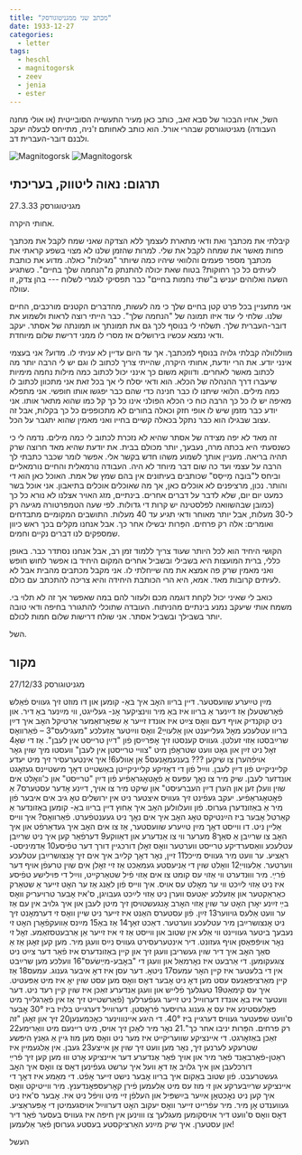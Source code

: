 ```yaml
---
title: "מכתב שני ממגניטוגורסק"
date: 1933-12-27
categories:
  - letter
tags:
  - heschl
  - magnitogorsk
  - zeev
  - jenia
  - ester
---
```


השל, אחיו הבכור של סבא זאב, כותב כאן מעיר התעשייה הסובייטית
(או אולי מחנה העבודה) מגניטוגורסק שבהרי אורל.
הוא כותב לאחותם ז'ניה, מתייחס לבעלה יעקב ולבנם דובר-העברית דב.

![Magnitogorsk](/pupko-papers/assets/images/1933-12-27-heschel-magnitogorsk-1.jpg)
![Magnitogorsk](/pupko-papers/assets/images/1933-12-27-heschel-magnitogorsk-2.jpg)

## תרגום: נאוה ליטווק, בעריכתי

27.3.33
מגניטוגורסק

אחותי היקרה.

קיבלתי את מכתבך ואת ודאי מתארת לעצמך ללא הצדקה שאני  שמח לקבל את מכתבך פחות מאשר את שמחה לקבל את שלי. למרות שהזמן שלנו לא מצוי בשפע קראתי את מכתבך מספר פעמים והלוואי שיהיו כמה שיותר "מגילות" כאלה. מדוע את כותבת לעיתים כל כך רחוקות? בטוח שאת יכולה להתנתק מ"הנחמה שלך בחיים". כשתגיע השעה ואלוהים יעניש ב"שתי נחמות בחיים" כבר תפסיקי לגמרי לשלוח --- בהן צדק, זו עוולה.

אני מתעניין בכל פרט קטן בחיים שלך כי מה לעשות, מהדברים הקטנים מורכבים, החיים שלנו.
שלחי לי עוד איזו תמונה של "הנחמה שלך". כבר הייתי רוצה לראות ולשמוע את דובר-העברית שלך.
תשלחי לי בנוסף לכך גם את תמונתך או תמונתה של אסתר. יעקב ודאי נמצא עכשיו בירושלים אז מסרי לו ממני דרישת שלום מיוחדת.

מווללוולה קבלתי גלויה בנוסף למכתבך. אך עד היום עדיין לא עניתי לו. מדוע? אני בעצמי אינני יודע. את הרי יודעת, אחותי היקרה, שהייתי צריך לכתוב לו וגם יש לי הרבה יותר מה לכתוב מאשר לאחרים. ודווקא משום כך אינני יכול לכתוב כמה מילות נחמה מימיות שיעברו דרך ההנהלה של הכלא. הוא ודאי יסלח לי אך בכל זאת אני מתכוון לכתוב לו כמה מילים. הלואי שיתנו לו כבר חנינה כדי שהם כבר יפגשו אותו חופשי. אני מתפלא מאיפה יש לו כל כך הרבה כוח כי הכלא הפולני אינו כל כך קל כמו שהוא מתאר אותו. אני יודע כבר מזמן שיש לו אופי חזק וכאלה בחורים לא מתכופפים כל כך בקלות, אבל זה עצוב שבגילו הוא כבר נתקל בכאלה קשיים בחייו ואני מאמין שהוא יתגבר על הכל.

זה מאד לא יפה מצידה של אסתר שהיא לא נזכרת לכתוב לי כמה מילים. נדמה לי כי כשנסעתי היא בכתה מרה, נעבעך, יותר מכולם בבית. את יודעת שהיא מאד חרוצה שרק תהיה בריאה.
מעניין אותך לשמוע משהו חדש בקשר אלי. אפשר לומר שכבר כתבתי לך הרבה על עצמי ועד כה שום דבר מיוחד לא היה. העבודה נורמאלית והחיים נורמאליים וביחס ל"בּובֶּה מַייסֵס" שכותבים בעיתונים אין בהם שמץ של אמת. האוכל כאן הוא די והותר. נכון, מרציפנים לא אוכלים כאן, אך מה שאוכלים אוכלים בתיאבון. אני אוכל בשר כמעט יום יום, שלא לדבר על דברים אחרים. בינתיים, מזג האויר אצלנו לא נורא כל כך (כמובן שבהשוואה לפלסטינה יש קרות די גדולות. לפי שעה הטמפרטורה מגיעה רק ל-30 מעלות, אבל יותר מאוחר ודאי תגיע עד 40 מעלות. התושבים המקומיים מתבדחים ואומרים: אלה רק פרחים. הפֵּרות יבשילו אחר כך. אבל אנחנו מקלים בכך ראש כיוון שמספקים לנו דברים נקיים וחמים.

הקושי היחיד הוא לכל היותר שעוד צריך ללמוד זמן רב, אבל אנחנו נסתדר כבר.
באופן כללי, ברית המועצות היא בשבילי ובשביל אחרים המקום היחיד בו אפשר לחוש חופש ואני מאמין שרק פה אמצא את מה שייחלתי לו.
אני מקבל מכתבים מהבית אבל לא לעיתים קרובות מאד. אמא, היא הרי הכותבת היחידה והיא צריכה להתכתב עם כולם.

כואב לי שאיני יכול לקחת דוגמה מכם ולעזור להם במה שאפשר אך זה לא תלוי בי.
משמח אותי שיעקב נמנע בינתיים מהניתוח.
העובדה שתוכלי להתגורר בחיפה ודאי טובה יותר בשבילך ובשביל אסתר.
אני שולח דרישות שלום חמות לכולם.

השל.

## מקור

27/12/33                               מגניטוגורסק

מײַן טײַערע שוועסטער. דיין בריוו האׇב איך באַ-
קומען און דו מוזט זיך געוויס פֿאַלש פֿאׇרשטעלן
אַז דײַנער אַ בריוו איז באַ מיר ווינציקער אׇנ-
געלייגט, ווי מײַנער באַ דיר. און ניט קוקנדיק
אויף דעם וואׇס צײַט איז אונדז זייער
 אַ שפּאׇרזאַמער אַרטיקל האׇב איך דײַן בריוו
עטלעכע מאׇל געלייענט און אַלעוײַ2 וואׇס ווײַטער
אַזעלכע "מעגילעס"3 – פֿאַרוואׇס שרײַבסטו אַזוי
זעלטן. געוויס קענסטו זיך אׇפּרײַסן פֿון "דײַן
טרײסט אין לעבן". אַז די שאׇ4 זאׇל ניט זײַן און
גאׇט וועט שטראׇפֿן מיט "צוויי טרײסטן אין לעבן"
וועסטו מיך שוין גאׇר אויפֿהערן צו שיקען
??? בענעמאׇנעס5 אַן אַוולע6!
איך אינטערעסיר זיך מיט יעדע קלייניקייט פֿון
דײַן לעבן. ווײַל פֿון די דאׇזיקע קלייניקייטן
באַשטייט דאׇך  מישטיינס געזאׇגט אונדזער
לעבן. שיק מיר צו נאׇך עפּעס אַ פֿאׇטאׇגראַפֿיע
פֿון דײַן "טרײסט" און כ'וואׇלט אים שוין
וועלן זען און הערן דײַן העברעיסט"
און שיקט מיר צו אויך, דײַנע אׇדער עסטערס7
אַ פֿאׇטאׇגראַפֿיע. יעקב געפֿינט זיך געוויס
 איצטער ניט אין ירושלים טאׇ גיב
אים איבער פֿון מיר אַ באַזונדערן גערוס.
פֿון וועלוולען האׇב איך אַחוץ דיין בריוו באַ-
קומען באַזונדער אַ קאַרטל אׇבער ביז הײַנטיקס
טאׇג האׇב איך אים נאׇך ניט געענטפֿערט.
פֿאַרוואׇס? איך ווײס אַליין ניט. דו
ווייסט דאׇך מײַן טײַערע שוועסטער, אַז צו
אים האׇב איך געדאַרפֿט און איך האׇב
צו שרײַבן אַ סאַך8 מערער ווי צו אַנדערע
און דאַווקע9 דערפֿאַר קען איך ניט שרײַבן
עטלעכע וואַסערדיקע טרײסט ווערטער וואׇס
זאׇלן דורכגיין דורך דער טפֿיסע10 אַדמיניסט-
ראַציע. ער וועט מיר געוויס מייכל11 זיין,
נאׇר דאׇך קלײַב איך אים זיך אׇנצושרײַבן
עטלעכע ווערטער. אַלעווייַ12 וואׇלט שוין
די אַניעסטע געמאַכט אַז זיי זאׇלן
אים שוין טרעפֿן אויף דער פֿרײַ.
מיר וווּנדערט ווי אַזוי עס קומט צו אים
אַזוי פֿיל שטאַרקייט, ווײַל די פּוילישע
טפֿיסע איז ניט אַזוי לײַכט ווי ער
מאׇלט עס אויס. איך ווייס פֿון לאַנג
אַז ער האׇט זייער אַ שטאַרק כאַראַקטער
און אַזעלכע יאַטעס ווערן ניט אַזוי לײַכט
געבויגן, ס'איז אׇבער טרויעריק וואׇס בײַ זײַנע
יאׇרן האׇט ער שוין אַזוי האׇרב אׇנגעשטויסן
זיך מיטן לעבן און איך גלויב אין עם אַז
ער וועט אַלעס גויווער13 זײַן.
פֿון עסטערס האַנט איז זייער ניט שיין
וואׇס זי דערמאׇנט זיך ניט אׇנצושרײַבן מיר
עטלעכע ווערטער. דאַכט זאַך14 אַז באַ15 מײַנס
אַוועקפֿאׇרן האׇט זי נעבעך ביטער געוויינט
ווי אַלע אין שטוב און ווייסט אַז זי
איז זייער אַן אַרבעטסזאַמע. זאׇל זי נאׇר
אויפֿפּאַסן אויף געזונט.
דיר אינטערעסירט געוויס נײַס וועגן מיר. מען
קען זאׇגן אַז אַ סאַך האׇב איך דיר שוין
געשריבן וועגן זיך און קיין באַזונדערס
איז פֿאַר דער צײַט ניט צוגעקומען.
די אַרבעט איז נאׇרמאַל
און וועגן די "באׇבע-מײַשׂעס"16 וועלכע מען שרײַבט אין
די בלעטער איז קיין האׇר עמעס17 ניטאׇ.
דער עסן איז דאׇ איבער גענוג. עמעס18 אַז
קיין מאַרציפּאַנעס עסט מען דאׇ ניט אׇבער
דאׇס וואׇס מען עסט שוין יאׇ איז מיט אַפּעטיט.
איך עס קימאַט19 טעגלעך פֿלייש און וועגן אַנדערע
זאַכן איז שוין קיין רעד ניט.
דער וועטער איז באַ אונדז דערווײַל ניט זייער
געפֿערלעך (פֿאַרשטייט זיך אַז אין פֿאַרגלײַך
מיט פּאַלעסטינע איז עס אַ גענוג גרויסער
פֿראׇסטן. דערווײַל דערגייט בלויז ביז 30° אׇבער
ס'וועט שפּעטער געוויס דערגיין ביז 40°. די
היגע איינוווינער כאׇכמענען20 זיך און זאׇגן
"זה רק פרחים. הפֵּרות יניבו אחר כך".21
נאׇר מיר לאַכן זיך אויס, מיט ריינעם
מיט וואַרימע22 זאַכן באַזאׇרגט.
די איינציקע שוועריקייט איז מער ניט וואׇס מען
מוז גיין אַ גאַנץ היפּשע שטרעקע לערנען
זיך, נאׇר מען וועט זיך שוין אַן אייצע23 געבן.
אין אַלגעמיין איז ראַטן-פֿאַרבאַנד פֿאַר
מיר און אויך פֿאַר אַנדערע דער איינציקע
אׇרט וווּ מען קען זיך פֿרײַ דורכלעבן
און איך גלויב אַז דאׇ וועל איך ערשט
געפֿינען דאׇס צו וואׇס איך האׇב געשטרעבט.
פֿון שטוב באַקום איך בריוו אׇבער נישט
זייער אׇפֿט. די מאַמע  איז דאׇך די איינציקע
שרײַבערקע און זי מוז עס מיט אַלעמען
פֿירן קאׇרעספּאׇנדענץ.
מיר ווייטיקט וואׇס איך קען ניט נאׇכטאׇן
אײַער בײַשפּיל און העלפֿן זיי מיט
וויפֿל ניט איז. אׇבער ס'איז ניט געווענדט
אׇן מיר.
מיר עפֿרייט זייער וואׇס יעקוב האׇט
דערווײַל אויסגעמיטן די אׇפּעראַציע.
דאׇס וואׇס ס'וועט דיר אויסקומען מעגלעך צו
וווינען אין חיפה איז געוויס בעסער פֿאַר
דיר און עסטערן.
איך שיק מײַנע האַרציקסטע בעסטע
גערוסן פֿאַר אַלעמען!

העשל

